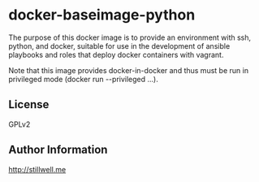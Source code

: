 docker-baseimage-python
=======================

The purpose of this docker image is to provide an environment with ssh,
python, and docker, suitable for use in the development of ansible playbooks and 
roles that deploy docker containers with vagrant.

Note that this image provides docker-in-docker and thus must be run in 
privileged mode (docker run --privileged ...).

License
-------

GPLv2

Author Information
------------------

http://stillwell.me
